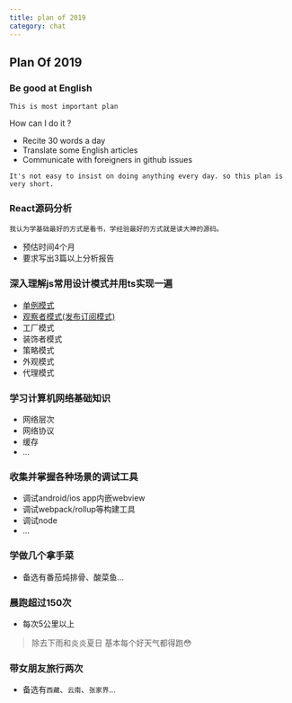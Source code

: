 ```yaml
---
title: plan of 2019
category: chat
---
```


## Plan Of 2019

### Be good at English

`This is most important plan`

How can I do it ? 

- Recite 30 words a day
- Translate some English articles
- Communicate with foreigners in github issues

`It's not easy to insist on doing anything every day. so this plan is very short.`

<yearProcess-en></yearProcess-en>

### React源码分析

`我认为学基础最好的方式是看书，学经验最好的方式就是读大神的源码。`

- 预估时间4个月
- 要求写出3篇以上分析报告

### 深入理解js常用设计模式并用ts实现一遍

- [单例模式](/blog/20190124_jsPatterns_single.html)
- [观察者模式(发布订阅模式)](/blog/20190129_jsPatterns_observed.html)
- 工厂模式
- 装饰者模式
- 策略模式
- 外观模式
- 代理模式

### 学习计算机网络基础知识

- 网络层次
- 网络协议
- 缓存
- ...

### 收集并掌握各种场景的调试工具

- 调试android/ios app内嵌webview
- 调试webpack/rollup等构建工具
- 调试node
- ...

### 学做几个拿手菜

- 备选有番茄炖排骨、酸菜鱼...

### 晨跑超过150次

- 每次5公里以上
> 除去下雨和炎炎夏日 基本每个好天气都得跑😳

<yearProcess-sport></yearProcess-sport>

### 带女朋友旅行两次

- 备选有`西藏`、`云南`、`张家界`...
